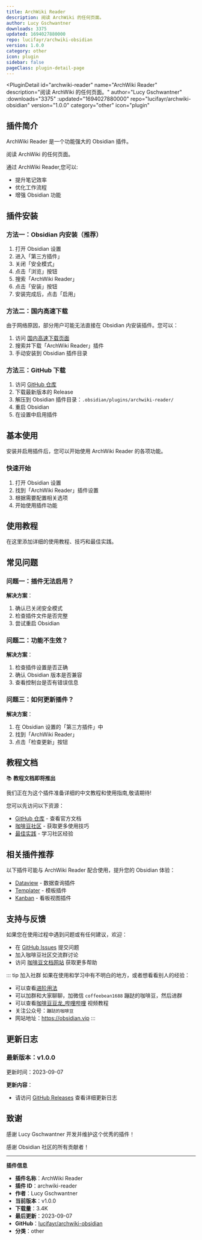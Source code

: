 ```yaml
---
title: ArchWiki Reader
description: 阅读 ArchWiki 的任何页面。
author: Lucy Gschwantner
downloads: 3375
updated: 1694027880000
repo: lucifayr/archwiki-obsidian
version: 1.0.0
category: other
icon: plugin
sidebar: false
pageClass: plugin-detail-page
---
```


<PluginDetail
  id="archwiki-reader"
  name="ArchWiki Reader"
  description="阅读 ArchWiki 的任何页面。"
  author="Lucy Gschwantner"
  :downloads="3375"
  :updated="1694027880000"
  repo="lucifayr/archwiki-obsidian"
  version="1.0.0"
  category="other"
  icon="plugin"
>

<!-- AUTO_GENERATED_START -->
## 插件简介

ArchWiki Reader 是一个功能强大的 Obsidian 插件。

阅读 ArchWiki 的任何页面。

通过 ArchWiki Reader,您可以:

- 提升笔记效率
- 优化工作流程
- 增强 Obsidian 功能

<!-- AUTO_GENERATED_END -->

<!-- AUTO_GENERATED_START -->
## 插件安装

### 方法一：Obsidian 内安装（推荐）

1. 打开 Obsidian 设置
2. 进入「第三方插件」
3. 关闭「安全模式」
4. 点击「浏览」按钮
5. 搜索「ArchWiki Reader」
6. 点击「安装」按钮
7. 安装完成后，点击「启用」

### 方法二：国内高速下载

由于网络原因，部分用户可能无法直接在 Obsidian 内安装插件。您可以：

1. 访问 [国内高速下载页面](/zh/documentation/obsidian-plugins-download.html)
2. 搜索并下载「ArchWiki Reader」插件
3. 手动安装到 Obsidian 插件目录

### 方法三：GitHub 下载

1. 访问 [GitHub 仓库](https://github.com/lucifayr/archwiki-obsidian)
2. 下载最新版本的 Release
3. 解压到 Obsidian 插件目录：`.obsidian/plugins/archwiki-reader/`
4. 重启 Obsidian
5. 在设置中启用插件

## 基本使用

安装并启用插件后，您可以开始使用 ArchWiki Reader 的各项功能。

### 快速开始

1. 打开 Obsidian 设置
2. 找到「ArchWiki Reader」插件设置
3. 根据需要配置相关选项
4. 开始使用插件功能

<!-- AUTO_GENERATED_END -->

<!-- CUSTOM_CONTENT_START:tutorial -->
## 使用教程

在这里添加详细的使用教程、技巧和最佳实践。

<!-- CUSTOM_CONTENT_END:tutorial -->

<!-- SHARED_CONTENT_START -->
## 常见问题

### 问题一：插件无法启用？

**解决方案**：
1. 确认已关闭安全模式
2. 检查插件文件是否完整
3. 尝试重启 Obsidian

### 问题二：功能不生效？

**解决方案**：
1. 检查插件设置是否正确
2. 确认 Obsidian 版本是否兼容
3. 查看控制台是否有错误信息

### 问题三：如何更新插件？

**解决方案**：
1. 在 Obsidian 设置的「第三方插件」中
2. 找到「ArchWiki Reader」
3. 点击「检查更新」按钮

## 教程文档

📚 **教程文档即将推出**

我们正在为这个插件准备详细的中文教程和使用指南,敬请期待!

您可以先访问以下资源：
- [GitHub 仓库](https://github.com/lucifayr/archwiki-obsidian) - 查看官方文档
- [咖啡豆社区](/zh/bases/) - 获取更多使用技巧
- [最佳实践](/zh/best-practices/) - 学习社区经验

## 相关插件推荐

以下插件可能与 ArchWiki Reader 配合使用，提升您的 Obsidian 体验：

- [Dataview](/zh/plugins/dataview.html) - 数据查询插件
- [Templater](/zh/plugins/templater-obsidian.html) - 模板插件
- [Kanban](/zh/plugins/obsidian-kanban.html) - 看板视图插件

## 支持与反馈

如果您在使用过程中遇到问题或有任何建议，欢迎：

- 在 [GitHub Issues](https://github.com/lucifayr/archwiki-obsidian/issues) 提交问题
- 加入咖啡豆社区交流群讨论
- 访问 [咖啡豆文档网站](https://obsidian.vip) 获取更多帮助

::: tip 加入社群
如果在使用和学习中有不明白的地方，或者想看看别人的经验：
- 可以查看[进阶用法](/zh/advanced)
- 可以加群和大家聊聊，加微信 `coffeebean1688` 蹦跶的咖啡豆，然后进群
- 可以查看[咖啡豆豆龙_哔哩哔哩](https://space.bilibili.com/618777356) 视频教程
- 关注公众号：`蹦跶的咖啡豆`
- 网站地址：https://obsidian.vip
:::
<!-- SHARED_CONTENT_END -->

<!-- AUTO_GENERATED_START -->
## 更新日志

### 最新版本：v1.0.0

更新时间：2023-09-07

**更新内容**：
- 请访问 [GitHub Releases](https://github.com/lucifayr/archwiki-obsidian/releases) 查看详细更新日志

## 致谢

感谢 Lucy Gschwantner 开发并维护这个优秀的插件！

感谢 Obsidian 社区的所有贡献者！

---

**插件信息**
- **插件名称**：ArchWiki Reader
- **插件 ID**：archwiki-reader
- **作者**：Lucy Gschwantner
- **当前版本**：v1.0.0
- **下载量**：3.4K
- **最后更新**：2023-09-07
- **GitHub**：[lucifayr/archwiki-obsidian](https://github.com/lucifayr/archwiki-obsidian)
- **分类**：other
<!-- AUTO_GENERATED_END -->

</PluginDetail>

